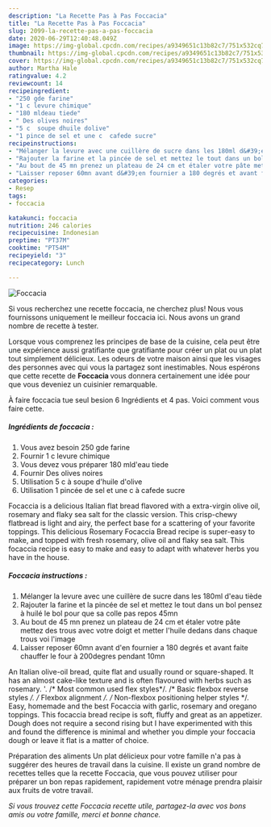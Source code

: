```yaml
---
description: "La Recette Pas à Pas Foccacia"
title: "La Recette Pas à Pas Foccacia"
slug: 2099-la-recette-pas-a-pas-foccacia
date: 2020-06-29T12:40:48.049Z
image: https://img-global.cpcdn.com/recipes/a9349651c13b82c7/751x532cq70/foccacia-photo-principale-de-la-recette.jpg
thumbnail: https://img-global.cpcdn.com/recipes/a9349651c13b82c7/751x532cq70/foccacia-photo-principale-de-la-recette.jpg
cover: https://img-global.cpcdn.com/recipes/a9349651c13b82c7/751x532cq70/foccacia-photo-principale-de-la-recette.jpg
author: Martha Hale
ratingvalue: 4.2
reviewcount: 14
recipeingredient:
- "250 gde farine"
- "1 c levure chimique"
- "180 mldeau tiede"
- " Des olives noires"
- "5 c  soupe dhuile dolive"
- "1 pince de sel et une c  cafede sucre"
recipeinstructions:
- "Mélanger la levure avec une cuillère de sucre dans les 180ml d&#39;eau tiède"
- "Rajouter la farine et la pincée de sel et mettez le tout dans un bol pensez à huilé le bol pour que sa colle pas repos 45mn"
- "Au bout de 45 mn prenez un plateau de 24 cm et étaler votre pâte mettez des trous avec votre doigt et metter l&#39;huile dedans dans chaque trous voi l&#39;image"
- "Laisser reposer 60mn avant d&#39;en fournier a 180 degrés et avant faite chauffer le four à 200degres pendant 10mn"
categories:
- Resep
tags:
- foccacia

katakunci: foccacia 
nutrition: 246 calories
recipecuisine: Indonesian
preptime: "PT37M"
cooktime: "PT54M"
recipeyield: "3"
recipecategory: Lunch

---
```



![Foccacia](https://img-global.cpcdn.com/recipes/a9349651c13b82c7/751x532cq70/foccacia-photo-principale-de-la-recette.jpg)

Si vous recherchez une recette foccacia, ne cherchez plus! Nous vous fournissons uniquement le meilleur foccacia ici. Nous avons un grand nombre de recette à tester.

Lorsque vous comprenez les principes de base de la cuisine, cela peut être une expérience aussi gratifiante que gratifiante pour créer un plat ou un plat tout simplement délicieux. Les odeurs de votre maison ainsi que les visages des personnes avec qui vous la partagez sont inestimables. Nous espérons que cette recette de <strong> Foccacia </strong> vous donnera certainement une idée pour que vous deveniez un cuisinier remarquable.

<!--inarticleads1-->

À faire foccacia tue seul besion 6 Ingrédients et 4 pas. Voici comment vous faire cette.

##### Ingrédients de foccacia :

1. Vous avez besoin 250 gde farine
1. Fournir 1 c levure chimique
1. Vous devez vous préparer 180 mld&#39;eau tiede
1. Fournir  Des olives noires
1. Utilisation 5 c à soupe d&#39;huile d&#39;olive
1. Utilisation 1 pincée de sel et une c à cafede sucre


Focaccia is a delicious Italian flat bread flavored with a extra-virgin olive oil, rosemary and flaky sea salt for the classic version. This crisp-chewy flatbread is light and airy, the perfect base for a scattering of your favorite toppings. This delicious Rosemary Focaccia Bread recipe is super-easy to make, and topped with fresh rosemary, olive oil and flaky sea salt. This focaccia recipe is easy to make and easy to adapt with whatever herbs you have in the house. 

<!--inarticleads2-->

##### Foccacia instructions :

1. Mélanger la levure avec une cuillère de sucre dans les 180ml d&#39;eau tiède
1. Rajouter la farine et la pincée de sel et mettez le tout dans un bol pensez à huilé le bol pour que sa colle pas repos 45mn
1. Au bout de 45 mn prenez un plateau de 24 cm et étaler votre pâte mettez des trous avec votre doigt et metter l&#39;huile dedans dans chaque trous voi l&#39;image
1. Laisser reposer 60mn avant d&#39;en fournier a 180 degrés et avant faite chauffer le four à 200degres pendant 10mn


An Italian olive-oil bread, quite flat and usually round or square-shaped. It has an almost cake-like texture and is often flavoured with herbs such as rosemary. &#39;. /* Most common used flex styles*/. /* Basic flexbox reverse styles */. /* Flexbox alignment */. /* Non-flexbox positioning helper styles */. Easy, homemade and the best Focaccia with garlic, rosemary and oregano toppings. This focaccia bread recipe is soft, fluffy and great as an appetizer. Dough does not require a second rising but I have experimented with this and found the difference is minimal and whether you dimple your foccacia dough or leave it flat is a matter of choice. 

<!--inarticleads1-->

<p>
Préparation des aliments Un plat délicieux pour votre famille n'a pas à suggérer des heures de travail dans la cuisine. Il existe un grand nombre de recettes telles que la recette Foccacia, que vous pouvez utiliser pour préparer un bon repas rapidement, rapidement votre ménage prendra plaisir aux fruits de votre travail.
</p>

<p>
<i>Si vous trouvez cette Foccacia recette utile, partagez-la avec vos bons amis ou votre famille, merci et bonne chance.</i>
</p>
